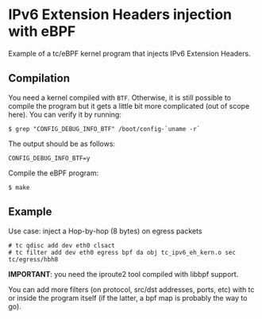 # IPv6 Extension Headers injection with eBPF

Example of a tc/eBPF kernel program that injects IPv6 Extension Headers.

## Compilation

You need a kernel compiled with `BTF`. Otherwise, it is still possible to compile the program but it gets a little bit more complicated (out of scope here). You can verify it by running:
```
$ grep "CONFIG_DEBUG_INFO_BTF" /boot/config-`uname -r`
```

The output should be as follows:
```
CONFIG_DEBUG_INFO_BTF=y
```

Compile the eBPF program:
```
$ make
```

## Example

Use case: inject a Hop-by-hop (8 bytes) on egress packets

```
# tc qdisc add dev eth0 clsact
# tc filter add dev eth0 egress bpf da obj tc_ipv6_eh_kern.o sec tc/egress/hbh8
```

**IMPORTANT**: you need the iproute2 tool compiled with libbpf support.

You can add more filters (on protocol, src/dst addresses, ports, etc) with tc or inside the program itself (if the latter, a bpf map is probably the way to go).
